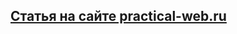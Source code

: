 ## [Cтатья на сайте practical-web.ru](https://practical-web.ru/javascript/kak-sdelat-raznye-skloneniya-okonchaniy-slov-v-zavisimosti-ot-chisla-na-javascript) 
